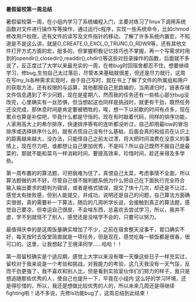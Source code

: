 **暑假留校第一周总结**

暑假留校第一周，在小组内学习了系统编程入门，主要对练习了linux下调用系统函数对文件进行操作写等操作，通过运行c程序，实现一些系统命令，比如chmod修改用户权限，还有文件的读写及文件指针的移动，了解了许多系统内置宏，不知道是不是这么讲，就是O_CREATE,O_EXCL,O_TRUNC,O_RDWR等，还有其他文件打开方式方面的宏，挺多的，但掌握积极记忆技巧也不掌握，再一个写需求时用到的opendir(),closedir(),readdir(),chdir()等这些对目录操作的函数，后面就不多说了，反正度过了大学以来最充实的一周，在修bug时回宿舍都忍不住，想要继续学习，修bug,生怕自己太过落后，尽管本来基础就很差，但还是尽力就行，这周在写my_ls各种需求实现时，由于自己写时，就在书上了解了文件的所属组和用户的获取方法，还有权限的与运算，其他都按自己思路编的，当用递归时，链表存储文件信息遇到了不少问题，现在是星期六，然而我的任务还有一些核心部分bug没改完，心里确实有一丝恐惧，但当想起这也同样是挑战时，就更有干劲，既然任务还没完成，那休息时间是肯定要被牺牲的，唉，想一下以前歇的时间有点多，现在累点也算是补偿吧，毕竟什么都是守恒的，现在有时敲着代码，同样的排序功能，人家用高大上的希尔排序，快速排序等有的连听都没听过，自己却用最low的冒泡排序或选择排序什么的，就有点慌自己没有什么基础，后面会真的和组员在认识上的距离越来越大，没办法，只能怪自己之前太过漂，将大把时间浪费在没意义的事情上，现在尽力吧，谁都想让自己更加优秀，不是吗？所以自己既然不服自己是最菜的，那就不能和菜鸟一样消耗时间，要提高效率，珍惜时间，趁还来得及多学些。

第一周布置的的算法题，可把我难为住了，真恨自己太菜，考虑事情不全面，所以算法题做的并不好，尽管自己很不服判题系统为什么把自己在下面执行完全符合 输入输出要求的题判为错误，或者是格式错误，提交了快十几次，却还是不让过，感觉太有挫败感，但别人能提交，并成功，说明还是自己的问题，自己算法方面确实很弱，真的需要补一下算法，随后的几周听学长说，会接触到真正的算法题，感觉自己要凉，但幸运自己很皮，不会啥东西，总喜欢去尝试学习，所以，我并不虚，学不到就怪不了别人，感觉还是没啥学不会的，只要可以努力。

最值得庆幸的是这周饭量确实增加了不少，之前在宿舍整天没事干，胃口确实不好，每天按时去饭堂简直就是一项任务，但是现在，感觉吃每一顿饭都是很香，很可口的。这里，让我想起了王境泽同学......哈哈！！

第一周留校确实是个适应期，感觉上大学以来没有哪一天像这些日子一样充实过，留校对于我来说是一个考验和挑战，对我能力的考验，这几天我没有一天气馁，反而干劲更强了，我不喜欢和别人比，但是看到实验室伙伴们们努力的样子，我只是想追随那些优秀的人，使自己也提升一下，毕竟在小组内
这么好的学习环境，还是得珍惜的，所以，我还是想做比较优秀的人的，所以未来几周还是得继续fighting啦！话不多说，先修ls功能bug了，这周总结到此结束！